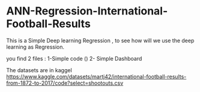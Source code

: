 # ANN-Regression-International-Football-Results

This is a Simple Deep learning Regression , to see how will we use the deep learning as Regression.

you find 2 files :
 1-Simple code ()
 2- Simple Dashboard 
 
 The datasets are in kaggel
 https://www.kaggle.com/datasets/martj42/international-football-results-from-1872-to-2017/code?select=shootouts.csv
